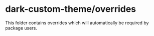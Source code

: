 # dark-custom-theme/overrides

This folder contains overrides which will automatically be required by package users.
